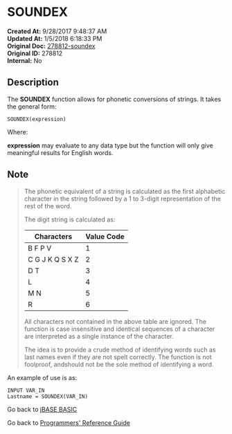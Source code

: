 # SOUNDEX

**Created At:** 9/28/2017 9:48:37 AM  
**Updated At:** 1/5/2018 6:18:33 PM  
**Original Doc:** [278812-soundex](https://docs.jbase.com/36868-jbase-basic/278812-soundex)  
**Original ID:** 278812  
**Internal:** No  

## Description

The **SOUNDEX** function allows for phonetic conversions of strings. It takes the general form:

```
SOUNDEX(expression)
```

Where:

**expression** may evaluate to any data type but the function will only give meaningful results for English words.

## Note

> The phonetic equivalent of a string is calculated as the first alphabetic character in the string followed by a 1 to 3-digit representation of the rest of the word.
>
> The digit string is calculated as:
>
> | Characters | Value Code |
> | --- | --- |
> | B F P V | 1 |
> | C G J K Q S X Z | 2 |
> | D T | 3 |
> | L | 4 |
> | M N | 5 |
> | R | 6 |
>
>
>
> All characters not contained in the above table are ignored. The function is case insensitive and identical sequences of a character are interpreted as a single instance of the character.
>
> The idea is to provide a crude method of identifying words such as last names even if they are not spelt correctly. The function is not foolproof, andshould not be the sole method of identifying a word.

An example of use is as:

```
INPUT VAR_IN
Lastname = SOUNDEX(VAR_IN)
```

Go back to [jBASE BASIC](./../README.md)

Go back to [Programmers' Reference Guide](./../../reference-guides/jbc/README.md)
